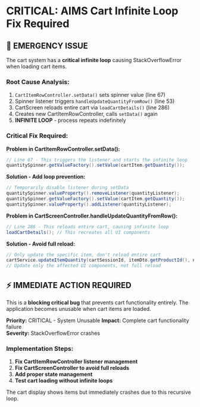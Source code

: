 # CRITICAL: AIMS Cart Infinite Loop Fix Required

## 🚨 **EMERGENCY ISSUE**

The cart system has a **critical infinite loop** causing StackOverflowError when loading cart items.

### **Root Cause Analysis:**

1. `CartItemRowController.setData()` sets spinner value (line 67)
2. Spinner listener triggers `handleUpdateQuantityFromRow()` (line 53)  
3. CartScreen reloads entire cart via `loadCartDetails()` (line 286)
4. Creates new CartItemRowController, calls `setData()` again
5. **INFINITE LOOP** - process repeats indefinitely

### **Critical Fix Required:**

**Problem in CartItemRowController.setData():**
```java
// Line 67 - This triggers the listener and starts the infinite loop
quantitySpinner.getValueFactory().setValue(cartItem.getQuantity());
```

**Solution - Add loop prevention:**
```java
// Temporarily disable listener during setData
quantitySpinner.valueProperty().removeListener(quantityListener);
quantitySpinner.getValueFactory().setValue(cartItem.getQuantity());
quantitySpinner.valueProperty().addListener(quantityListener);
```

**Problem in CartScreenController.handleUpdateQuantityFromRow():**
```java
// Line 286 - This reloads entire cart, causing infinite loop
loadCartDetails(); // This recreates all UI components
```

**Solution - Avoid full reload:**
```java
// Only update the specific item, don't reload entire cart
cartService.updateItemQuantity(cartSessionId, itemDto.getProductId(), newQuantity);
// Update only the affected UI components, not full reload
```

## ⚡ **IMMEDIATE ACTION REQUIRED**

This is a **blocking critical bug** that prevents cart functionality entirely. The application becomes unusable when cart items are loaded.

**Priority:** CRITICAL - System Unusable
**Impact:** Complete cart functionality failure  
**Severity:** StackOverflowError crashes

### **Implementation Steps:**

1. **Fix CartItemRowController listener management**
2. **Fix CartScreenController to avoid full reloads** 
3. **Add proper state management**
4. **Test cart loading without infinite loops**

The cart display shows items but immediately crashes due to this recursive loop.
